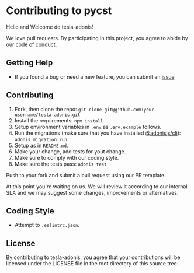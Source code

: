 # Contributing to pycst

Hello and Welcome do tesla-adonis!

We love pull requests. By participating in this project, you agree to abide by our [code of conduct](CODE-OF-CONDUCT.md).

## Getting Help

- If you found a bug or need a new feature, you can submit an [issue](https://github.com/tesla-engenharia/tesla-adonis/issues)

## Contributing

1. Fork, then clone the repo:
   `git clone git@github.com:your-username/tesla-adonis.git`
2. Install the requirements:
   `npm install`
3. Setup environment variables in `.env` as `.env.example` follows.
4. Run the migrations (make sure that you have installed [@adonisjs/cli](https://github.com/adonisjs/adonis-cli)):
   `adonis migration:run`
5. Setup as in `README.md`.
6. Make your change, add tests for yout change.
7. Make sure to comply with our coding style.
8. Make sure the tests pass:
   `adonis test`

Push to your fork and submit a pull request using our PR template.

At this point you're waiting on us. We will review it according to our internal SLA and we may suggest some changes, improvements or alternatives.

## Coding Style

- Attempt to `.eslintrc.json`.

## License

By contributing to tesla-adonis, you agree that your contributions will be licensed under the LICENSE file in the root directory of this source tree.
